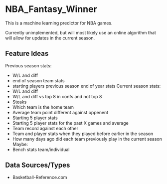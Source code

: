 # NBA_Fantasy_Winner

This is a machine learning predictor for NBA games.

Currently unimplemented, but will most likely use an online algorithm that will allow for updates in the current season.

## Feature Ideas
Previous season stats:
- W/L and diff
- end of season team stats
- starting players previous season end of year stats
Current season stats:
- W/L and diff
- W/L and diff vs top 8 in confs and not top 8 
- Steaks
- Which team is the home team
- Average team point different against oppenent
- Starting 5 player stats
- Starting 5 player stats for the past X games and average
- Team record against each other
- Team and player stats when they played before earlier in the season
- How many days ago did each team previously play in the current season
Maybe:
- Bench stats team/individual
## Data Sources/Types
- Basketball-Reference.com
